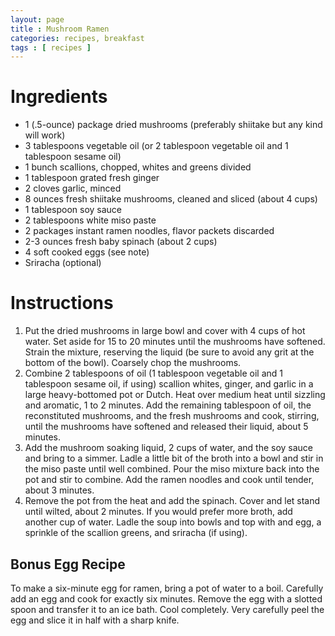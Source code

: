 ```yaml
---
layout: page
title : Mushroom Ramen
categories: recipes, breakfast
tags : [ recipes ]
---
```


# Ingredients

* 1 (.5-ounce) package dried mushrooms (preferably shiitake but any kind will work)
* 3 tablespoons vegetable oil (or 2 tablespoon vegetable oil and 1 tablespoon sesame oil)
* 1 bunch scallions, chopped, whites and greens divided
* 1 tablespoon grated fresh ginger
* 2 cloves garlic, minced
* 8 ounces fresh shiitake mushrooms, cleaned and sliced (about 4 cups)
* 1 tablespoon soy sauce
* 2 tablespoons white miso paste
* 2 packages instant ramen noodles, flavor packets discarded
* 2-3 ounces fresh baby spinach (about 2 cups)
* 4 soft cooked eggs (see note)
* Sriracha (optional)

# Instructions

1. Put the dried mushrooms in large bowl and cover with 4 cups of hot water. Set aside for 15 to 20 minutes until the mushrooms have softened. Strain the mixture, reserving the liquid (be sure to avoid any grit at the bottom of the bowl). Coarsely chop the mushrooms.
2. Combine 2 tablespoons of oil (1 tablespoon vegetable oil and 1 tablespoon sesame oil, if using) scallion whites, ginger, and garlic in a large heavy-bottomed pot or Dutch. Heat over medium heat until sizzling and aromatic, 1 to 2 minutes. Add the remaining tablespoon of oil, the reconstituted mushrooms, and the fresh mushrooms and cook, stirring, until the mushrooms have softened and released their liquid, about 5 minutes.
3. Add the mushroom soaking liquid, 2 cups of water, and the soy sauce and bring to a simmer. Ladle a little bit of the broth into a bowl and stir in the miso paste until well combined. Pour the miso mixture back into the pot and stir to combine. Add the ramen noodles and cook until tender, about 3 minutes.
4. Remove the pot from the heat and add the spinach. Cover and let stand until wilted, about 2 minutes. If you would prefer more broth, add another cup of water. Ladle the soup into bowls and top with and egg, a sprinkle of the scallion greens, and sriracha (if using).

## Bonus Egg Recipe
To make a six-minute egg for ramen, bring a pot of water to a boil. Carefully add an egg and cook for exactly six minutes. Remove the egg with a slotted spoon and transfer it to an ice bath. Cool completely. Very carefully peel the egg and slice it in half with a sharp knife.